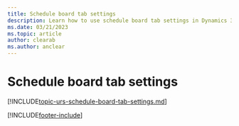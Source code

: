 ```yaml
---
title: Schedule board tab settings
description: Learn how to use schedule board tab settings in Dynamics 365 Field Service
ms.date: 03/21/2023
ms.topic: article
author: clearab
ms.author: anclear
---
```


# Schedule board tab settings

[!INCLUDE[topic-urs-schedule-board-tab-settings.md](../shared/urs/schedule-board-tab-settings.md)]


[!INCLUDE[footer-include](../includes/footer-banner.md)]
